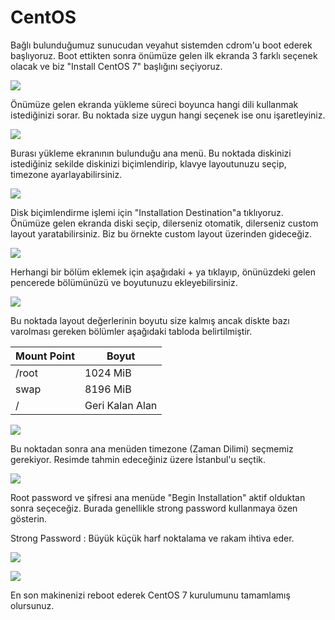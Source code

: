# CentOS

Bağlı bulunduğumuz sunucudan veyahut sistemden cdrom'u boot ederek başlıyoruz. Boot ettikten sonra önümüze gelen ilk ekranda 3 farklı seçenek olacak ve biz "Install CentOS 7" başlığını seçiyoruz.

![](../../.gitbook/assets/C1.jpg)

Önümüze gelen ekranda yükleme süreci boyunca hangi dili kullanmak istediğinizi sorar. Bu noktada size uygun hangi seçenek ise onu işaretleyiniz.

![](../../.gitbook/assets/C3.jpg)

Burası yükleme ekranının bulunduğu ana menü. Bu noktada diskinizi istediğiniz sekilde diskinizi biçimlendirip, klavye layoutunuzu seçip, timezone ayarlayabilirsiniz.

![](../../.gitbook/assets/C2.jpg)

Disk biçimlendirme işlemi için "Installation Destination"a tıklıyoruz. Önümüze gelen ekranda diski seçip, dilerseniz otomatik, dilerseniz custom layout yaratabilirsiniz. Biz bu örnekte custom layout üzerinden gideceğiz.

![](../../.gitbook/assets/C4.jpg)

Herhangi bir bölüm eklemek için aşağıdaki + ya tıklayıp, önünüzdeki gelen pencerede bölümünüzü ve boyutunuzu ekleyebilirsiniz.

![](../../.gitbook/assets/C5.jpg)

Bu noktada layout değerlerinin boyutu size kalmış ancak diskte bazı varolması gereken bölümler aşağıdaki tabloda belirtilmiştir.

| Mount Point | Boyut           |
| ----------- | --------------- |
| /root       | 1024 MiB        |
| swap        | 8196 MiB        |
| /           | Geri Kalan Alan |

![](../../.gitbook/assets/C7.jpg)

Bu noktadan sonra ana menüden timezone (Zaman Dilimi) seçmemiz gerekiyor. Resimde tahmin edeceğiniz üzere İstanbul'u seçtik.

![](../../.gitbook/assets/C8.jpg)

Root password ve şifresi ana menüde "Begin Installation" aktif olduktan sonra seçeceğiz. Burada genellikle strong password kullanmaya özen gösterin.

Strong Password : Büyük küçük harf noktalama ve rakam ihtiva eder.

![](../../.gitbook/assets/C9.jpg)

![](../../.gitbook/assets/C10.jpg)

En son makinenizi reboot ederek CentOS 7 kurulumunu tamamlamış olursunuz.
